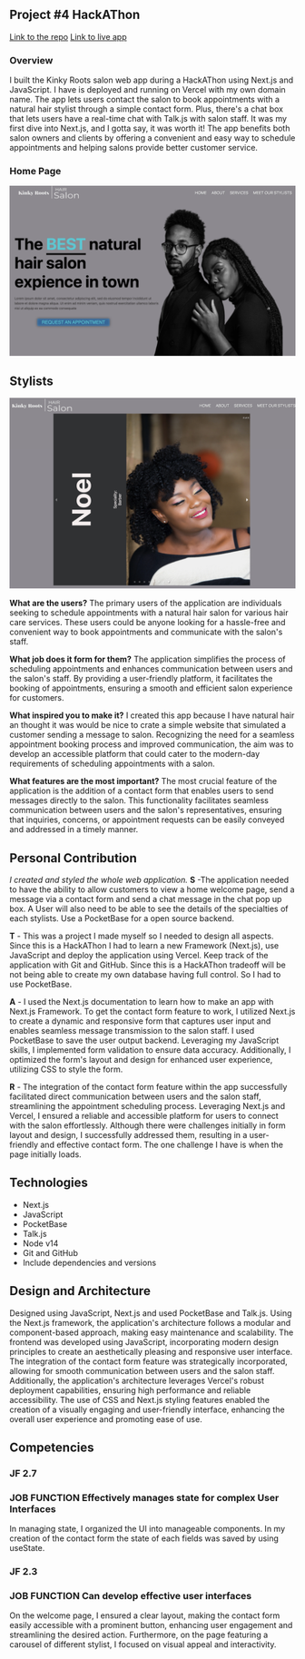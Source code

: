 ## Project #4 HackAThon

[Link to the repo](https://github.com/ejero/salon-project)
[Link to live app](https://www.kinkyroots.hair/)

### Overview

I built the Kinky Roots salon web app during a HackAThon using Next.js and JavaScript. I have is deployed and running on Vercel with my own domain name. The app lets users contact the salon to book appointments with a natural hair stylist through a simple contact form. Plus, there's a chat box that lets users have a real-time chat with Talk.js with salon staff. It was my first dive into Next.js, and I gotta say, it was worth it! The app benefits both salon owners and clients by offering a convenient and easy way to schedule appointments and helping salons provide better customer service.

### Home Page

![Home Page](HackAThon.png)

## Stylists

![Stylists](stylist.png)

**What are the users?**
The primary users of the application are individuals seeking to schedule appointments with a natural hair salon for various hair care services. These users could be anyone looking for a hassle-free and convenient way to book appointments and communicate with the salon's staff.

**What job does it form for them?**
The application simplifies the process of scheduling appointments and enhances communication between users and the salon's staff. By providing a user-friendly platform, it facilitates the booking of appointments, ensuring a smooth and efficient salon experience for customers.

**What inspired you to make it?**
I created this app because I have natural hair an thought it was would be nice to crate a simple website that simulated a customer sending a message to salon.
Recognizing the need for a seamless appointment booking process and improved communication, the aim was to develop an accessible platform that could cater to the modern-day requirements of scheduling appointments with a salon.

**What features are the most important?**
The most crucial feature of the application is the addition of a contact form that enables users to send messages directly to the salon. This functionality facilitates seamless communication between users and the salon's representatives, ensuring that inquiries, concerns, or appointment requests can be easily conveyed and addressed in a timely manner.

## Personal Contribution

_I created and styled the whole web application._
**S** -The application needed to have the ability to allow customers to view a home welcome page, send a message via a contact form and send a chat message in the chat pop up box. A User will also need to be able to see the details of the specialties of each stylists. Use a PocketBase for a open source backend.

**T** - This was a project I made myself so I needed to design all aspects. Since this is a HackAThon I had to learn a new Framework (Next.js), use JavaScript and deploy the application using Vercel. Keep track of the application with Git and GitHub. Since this is a HackAThon tradeoff will be not being able to create my own database having full control. So I had to use PocketBase.

**A** - I used the Next.js documentation to learn how to make an app with Next.js Framework. To get the contact form feature to work, I utilized Next.js to create a dynamic and responsive form that captures user input and enables seamless message transmission to the salon staff. I used PocketBase to save the user output backend. Leveraging my JavaScript skills, I implemented form validation to ensure data accuracy. Additionally, I optimized the form's layout and design for enhanced user experience, utilizing CSS to style the form.

**R** - The integration of the contact form feature within the app successfully facilitated direct communication between users and the salon staff, streamlining the appointment scheduling process. Leveraging Next.js and Vercel, I ensured a reliable and accessible platform for users to connect with the salon effortlessly. Although there were challenges initially in form layout and design, I successfully addressed them, resulting in a user-friendly and effective contact form. The one challenge I have is when the page initially loads.

## Technologies

- Next.js
- JavaScript
- PocketBase
- Talk.js
- Node v14
- Git and GitHub
- Include dependencies and versions

## Design and Architecture

Designed using JavaScript, Next.js and used PocketBase and Talk.js. Using the Next.js framework, the application's architecture follows a modular and component-based approach, making easy maintenance and scalability. The frontend was developed using JavaScript, incorporating modern design principles to create an aesthetically pleasing and responsive user interface. The integration of the contact form feature was strategically incorporated, allowing for smooth communication between users and the salon staff. Additionally, the application's architecture leverages Vercel's robust deployment capabilities, ensuring high performance and reliable accessibility. The use of CSS and Next.js styling features enabled the creation of a visually engaging and user-friendly interface, enhancing the overall user experience and promoting ease of use.

## Competencies

### JF 2.7

### JOB FUNCTION Effectively manages state for complex User Interfaces

In managing state, I organized the UI into manageable components. In my creation of the contact form the state of each fields was saved by using useState.

### JF 2.3

### JOB FUNCTION Can develop effective user interfaces

On the welcome page, I ensured a clear layout, making the contact form easily accessible with a prominent button, enhancing user engagement and streamlining the desired action. Furthermore, on the page featuring a carousel of different stylist, I focused on visual appeal and interactivity.
